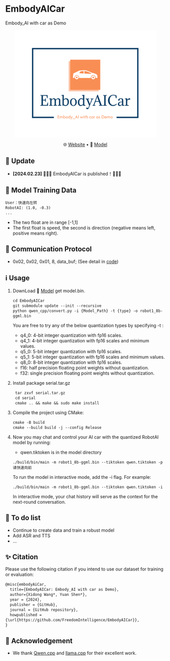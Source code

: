 # EmbodyAICar
Embody_AI with car as Demo

<center>
    <img src="https://github.com/FreedomIntelligence/EmbodyAICar/blob/main/assets/embodyaicar.png" width="450" style="display: inline-block; vertical-align: top;"/>
</center>




<p align="center">
   🌐 <a href="" target="_blank">Website</a> • 🤗 <a href="https://huggingface.co/FreedomIntelligence/EmbodyAICar" target="_blank">Model</a>  
</p>

## 🌈 Update
* **[2024.02.23]** 🎉🎉🎉 EmbodyAICar is published！🎉🎉🎉

## 🤖 Model Training Data

```
User：快速向左转
RobotAI: (1.0, -0.3)    
...
```

- The two float are in range [-1,1]
- The first float is speed, the second is direction (negative means left, positive means right).

## 🤖 Communication Protocol

- 0x02, 0x02, 0x01, 8, data_buf;  (See detail in [code](https://github.com/FreedomIntelligence/EmbodyAICar/blob/main/qwen.cpp#L151))
    

## ℹ️ Usage
1. DownLoad 🤗 [Model](https://huggingface.co/FreedomIntelligence/EmbodyAICar) get model.bin.
   ```
   cd EmbodyAICar
   git submodule update --init --recursive
   python qwen_cpp/convert.py -i {Model_Path} -t {type} -o robot1_8b-ggml.bin
   ```
   You are free to try any of the below quantization types by specifying -t <type>:

    - q4_0: 4-bit integer quantization with fp16 scales.
    - q4_1: 4-bit integer quantization with fp16 scales and minimum values.
    - q5_0: 5-bit integer quantization with fp16 scales.
    - q5_1: 5-bit integer quantization with fp16 scales and minimum values.
    - q8_0: 8-bit integer quantization with fp16 scales.
    - f16: half precision floating point weights without quantization.
    - f32: single precision floating point weights without quantization.

2. Install package serial.tar.gz
   ```
    tar zxvf serial.tar.gz
    cd serial
    cmake .. && make && sudo make install
    ```
3. Compile the project using CMake:
    ```
    cmake -B build
    cmake --build build -j --config Release
    ```
4. Now you may chat and control your AI car with the quantized RobotAI model by running:
   - qwen.tiktoken is in the model directory
   ```
   ./build/bin/main -m robot1_8b-ggml.bin --tiktoken qwen.tiktoken -p 请快速向前
   ```

   To run the model in interactive mode, add the -i flag. For example:

     ```
     ./build/bin/main -m robot1_8b-ggml.bin --tiktoken qwen.tiktoken -i
     ```

   In interactive mode, your chat history will serve as the context for the next-round conversation.

## 🥸 To do list

- Continue to create data and train a robust model
- Add ASR and TTS
- ...


## ✨ Citation
Please use the following citation if you intend to use our dataset for training or evaluation:



```
@misc{embodyAiCar,
  title={EmbodyAICar: Embody_AI with car as Demo},
  author={Xidong Wang*, Yuan Shen*},
  year = {2024},
  publisher = {GitHub},
  journal = {GitHub repository},
  howpublished = {\url{https://github.com/FreedomIntelligence/EmbodyAICar}},
}
```


## 🤖 Acknowledgement 
- We thank [Qwen.cpp](https://github.com/QwenLM/qwen.cpp.git) and [llama.cpp](https://github.com/ggerganov/llama.cpp) for their excellent work.
